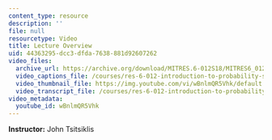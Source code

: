 ```yaml
---
content_type: resource
description: ''
file: null
resourcetype: Video
title: Lecture Overview
uid: 44363295-dcc3-dfda-7638-881d92607262
video_files:
  archive_url: https://archive.org/download/MITRES.6-012S18/MITRES6_012S18_L12-01_300k.mp4
  video_captions_file: /courses/res-6-012-introduction-to-probability-spring-2018/f1801536c89f537cae345e7771b4cf3c_wBnlmQR5Vhk.vtt
  video_thumbnail_file: https://img.youtube.com/vi/wBnlmQR5Vhk/default.jpg
  video_transcript_file: /courses/res-6-012-introduction-to-probability-spring-2018/c9c78d835c87fea5008733490000008f_wBnlmQR5Vhk.pdf
video_metadata:
  youtube_id: wBnlmQR5Vhk
---
```


**Instructor:** John Tsitsiklis